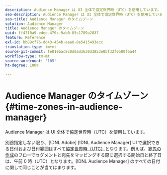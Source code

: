 ```yaml
---
description: Audience Manager は UI 全体で協定世界時（UTC）を使用しています。
seo-description: Audience Manager は UI 全体で協定世界時（UTC）を使用しています。
seo-title: Audience Manager のタイムゾーン
solution: Audience Manager
title: Audience Manager のタイムゾーン
uuid: ff4710a9-edee-470c-9ab0-85c1789a2837
feature: Reference
exl-id: bb89cf76-dd43-454b-aaa8-8e5415493ecc
translation-type: tm+mt
source-git-commit: fe01ebac8c0d0ad3630d3853e0bf32f0b00f6a44
workflow-type: tm+mt
source-wordcount: '105'
ht-degree: 100%

---
```


# Audience Manager のタイムゾーン {#time-zones-in-audience-manager}

Audience Manager は UI 全体で協定世界時（UTC）を使用しています。

別途指定しない限り、[!DNL Adobe] [!DNL Audience Manager] UI で選択できる日付および日付範囲はすべて[協定世界時（UTC）](https://www.timeanddate.com/worldclock/timezone/utc)となります。例えば、[宛先の作成](../features/destinations/create-cookie-destination.md#segments-mapping)のフローでセグメントと宛先をマッピングする際に選択する開始日と終了日は、午前 0 時（UTC）となります。[!DNL Audience Manager] のすべての日付に関して同じことが当てはまります。
